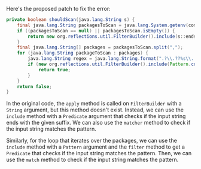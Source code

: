 Here's the proposed patch to fix the error:

```java
private boolean shouldScan(java.lang.String s) {
    final java.lang.String packagesToScan = java.lang.System.getenv(com.thoughtworks.gauge.GaugeConstant.PACKAGE_TO_SCAN);
    if ((packagesToScan == null) || packagesToScan.isEmpty()) {
        return new org.reflections.util.FilterBuilder().include(s::endsWith).matcher(s).matches();
    }
    final java.lang.String[] packages = packagesToScan.split(",");
    for (java.lang.String packageToScan : packages) {
        java.lang.String regex = java.lang.String.format(".?\\.??%s\\..+\\.class", packageToScan);
        if (new org.reflections.util.FilterBuilder().include(Pattern.compile(regex)).filter(s).match()) {
            return true;
        }
    }
    return false;
}
```

In the original code, the `apply` method is called on `FilterBuilder` with a `String` argument, but this method doesn't exist. Instead, we can use the `include` method with a `Predicate` argument that checks if the input string ends with the given suffix. We can also use the `matcher` method to check if the input string matches the pattern.

Similarly, for the loop that iterates over the packages, we can use the `include` method with a `Pattern` argument and the `filter` method to get a `Predicate` that checks if the input string matches the pattern. Then, we can use the `match` method to check if the input string matches the pattern.